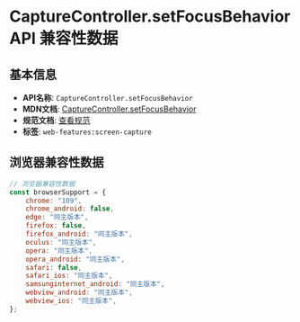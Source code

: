 # CaptureController.setFocusBehavior API 兼容性数据

## 基本信息

- **API名称**: `CaptureController.setFocusBehavior`
- **MDN文档**: [CaptureController.setFocusBehavior](https://developer.mozilla.org/docs/Web/API/CaptureController/setFocusBehavior)
- **规范文档**: [查看规范](https://w3c.github.io/mediacapture-screen-share/#dom-capturecontroller-setfocusbehavior)
- **标签**: `web-features:screen-capture`

## 浏览器兼容性数据

```javascript
// 浏览器兼容性数据
const browserSupport = {
    chrome: "109",
    chrome_android: false,
    edge: "同主版本",
    firefox: false,
    firefox_android: "同主版本",
    oculus: "同主版本",
    opera: "同主版本",
    opera_android: "同主版本",
    safari: false,
    safari_ios: "同主版本",
    samsunginternet_android: "同主版本",
    webview_android: "同主版本",
    webview_ios: "同主版本",
};

```

